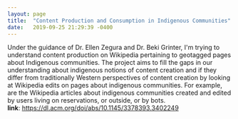 ```yaml
---
layout: page
title:  "Content Production and Consumption in Indigenous Communities"
date:   2019-09-25 21:29:39 -0400
---
```

Under the guidance of Dr. Ellen Zegura and Dr. Beki Grinter, I'm trying to understand content production on Wikipedia pertaining to geotagged pages about Indigenous communities.  The project aims to fill the gaps in our understanding about indigenous notions of content creation and if they differ from traditionally Western perspectives of content creation by looking at Wikipedia edits on pages about indigenous communities. For example, are the Wikipedia articles about indigenous communities created and edited by users living on reservations, or outside, or by bots.  
__link__: <https://dl.acm.org/doi/abs/10.1145/3378393.3402249> 
